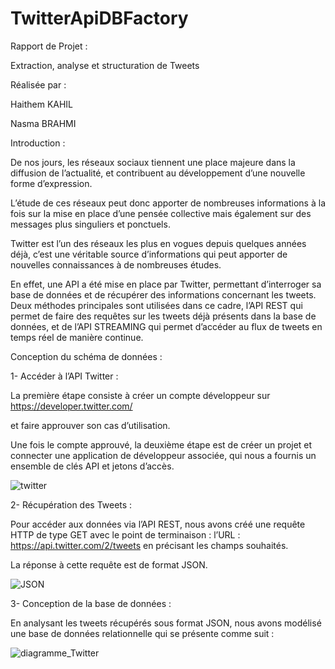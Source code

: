 # TwitterApiDBFactory

 

 

 

 

 

 

 

 

Rapport de Projet : 

Extraction, analyse et structuration de Tweets 

 

 

 

 

 

 

 

 

 

Réalisée par : 

Haithem KAHIL 

Nasma BRAHMI 

 

 

 

 

 

 

 

Introduction : 

De nos jours, les réseaux sociaux tiennent une place majeure dans la diffusion de l’actualité, et contribuent au développement d’une nouvelle forme d’expression. 

L’étude de ces réseaux peut donc apporter de nombreuses informations à la fois sur la mise en place d’une pensée collective mais également sur des messages plus singuliers et ponctuels. 

Twitter est l’un des réseaux les plus en vogues depuis quelques années déjà, c’est une véritable source d’informations qui peut apporter de nouvelles connaissances à de nombreuses études. 

En effet, une API a été mise en place par Twitter, permettant d’interroger sa base de données et de récupérer des informations concernant les tweets. Deux méthodes principales sont utilisées dans ce cadre, l’API REST qui permet de faire des requêtes sur les tweets déjà présents dans la base de données, et de l’API STREAMING qui permet d’accéder au flux de tweets en temps réel de manière continue. 

 

Conception du schéma de données : 

1- Accéder à l’API Twitter : 

La première étape consiste à créer un compte développeur sur https://developer.twitter.com/  

et faire approuver son cas d’utilisation. 

Une fois le compte approuvé, la deuxième étape est de créer un projet et connecter une application de développeur associée, qui nous a fournis un ensemble de clés API et jetons d’accès. 

 
![twitter](https://user-images.githubusercontent.com/72985793/102413055-a6ec3480-3ff4-11eb-96fb-b6731b2b8474.PNG) 

 

2- Récupération des Tweets : 

Pour accéder aux données via l’API REST, nous avons créé une requête HTTP de type GET avec le point de terminaison : l’URL : https://api.twitter.com/2/tweets en précisant les champs souhaités. 

La réponse à cette requête est de format JSON. 


![JSON](https://user-images.githubusercontent.com/72985793/102413056-a8b5f800-3ff4-11eb-9391-8531b10bd4ea.PNG)


3- Conception de la base de données : 

En analysant les tweets récupérés sous format JSON, nous avons modélisé une base de données relationnelle qui se présente comme suit : 

 
![diagramme_Twitter](https://user-images.githubusercontent.com/72985793/102413061-aa7fbb80-3ff4-11eb-83a9-696e9489ca3c.PNG) 

 



 

 
